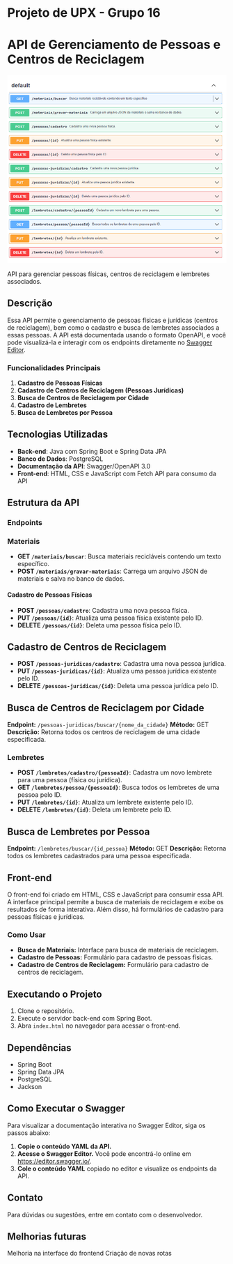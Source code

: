 # Projeto de UPX - Grupo 16

# API de Gerenciamento de Pessoas e Centros de Reciclagem

![API de Gerenciamento de Pessoas e Centros de Reciclagem](./image.png)

API para gerenciar pessoas físicas, centros de reciclagem e lembretes associados.

## Descrição

Essa API permite o gerenciamento de pessoas físicas e jurídicas (centros de reciclagem), bem como o cadastro e busca de lembretes associados a essas pessoas. A API está documentada usando o formato OpenAPI, e você pode visualizá-la e interagir com os endpoints diretamente no [Swagger Editor](https://editor.swagger.io/).

### Funcionalidades Principais

1. **Cadastro de Pessoas Físicas**
2. **Cadastro de Centros de Reciclagem (Pessoas Jurídicas)**
3. **Busca de Centros de Reciclagem por Cidade**
4. **Cadastro de Lembretes**
5. **Busca de Lembretes por Pessoa**

## Tecnologias Utilizadas

- **Back-end**: Java com Spring Boot e Spring Data JPA
- **Banco de Dados**: PostgreSQL
- **Documentação da API**: Swagger/OpenAPI 3.0
- **Front-end**: HTML, CSS e JavaScript com Fetch API para consumo da API

## Estrutura da API

### Endpoints

### Materiais
- **GET `/materiais/buscar`**: Busca materiais recicláveis contendo um texto específico.
- **POST `/materiais/gravar-materiais`**: Carrega um arquivo JSON de materiais e salva no banco de dados.

#### Cadastro de Pessoas Físicas

- **POST `/pessoas/cadastro`**: Cadastra uma nova pessoa física.
- **PUT `/pessoas/{id}`**: Atualiza uma pessoa física existente pelo ID.
- **DELETE `/pessoas/{id}`**: Deleta uma pessoa física pelo ID.


## Cadastro de Centros de Reciclagem

- **POST `/pessoas-juridicas/cadastro`**: Cadastra uma nova pessoa jurídica.
- **PUT `/pessoas-juridicas/{id}`**: Atualiza uma pessoa jurídica existente pelo ID.
- **DELETE `/pessoas-juridicas/{id}`**: Deleta uma pessoa jurídica pelo ID.

## Busca de Centros de Reciclagem por Cidade

**Endpoint:** `/pessoas-juridicas/buscar/{nome_da_cidade}`
**Método:** GET
**Descrição:** Retorna todos os centros de reciclagem de uma cidade especificada.

### Lembretes
- **POST `/lembretes/cadastro/{pessoaId}`**: Cadastra um novo lembrete para uma pessoa (física ou jurídica).
- **GET `/lembretes/pessoa/{pessoaId}`**: Busca todos os lembretes de uma pessoa pelo ID.
- **PUT `/lembretes/{id}`**: Atualiza um lembrete existente pelo ID.
- **DELETE `/lembretes/{id}`**: Deleta um lembrete pelo ID.

## Busca de Lembretes por Pessoa

**Endpoint:** `/lembretes/buscar/{id_pessoa}`
**Método:** GET
**Descrição:** Retorna todos os lembretes cadastrados para uma pessoa especificada.


## Front-end

O front-end foi criado em HTML, CSS e JavaScript para consumir essa API. A interface principal permite a busca de materiais de reciclagem e exibe os resultados de forma interativa. Além disso, há formulários de cadastro para pessoas físicas e jurídicas.

### Como Usar

* **Busca de Materiais:** Interface para busca de materiais de reciclagem.
* **Cadastro de Pessoas:** Formulário para cadastro de pessoas físicas.
* **Cadastro de Centros de Reciclagem:** Formulário para cadastro de centros de reciclagem.

## Executando o Projeto

1. Clone o repositório.
2. Execute o servidor back-end com Spring Boot.
3. Abra `index.html` no navegador para acessar o front-end.

## Dependências

* Spring Boot
* Spring Data JPA
* PostgreSQL
* Jackson

## Como Executar o Swagger

Para visualizar a documentação interativa no Swagger Editor, siga os passos abaixo:

1. **Copie o conteúdo YAML da API.**
2. **Acesse o Swagger Editor.** Você pode encontrá-lo online em https://editor.swagger.io/.
3. **Cole o conteúdo YAML** copiado no editor e visualize os endpoints da API.

## Contato

Para dúvidas ou sugestões, entre em contato com o desenvolvedor.

## Melhorias futuras

Melhoria na interface do frontend
Criação de novas rotas 

